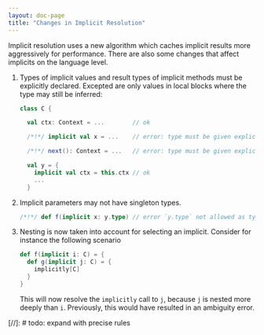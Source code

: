 ```yaml
---
layout: doc-page
title: "Changes in Implicit Resolution"
---
```


Implicit resolution uses a new algorithm which caches implicit results
more aggressively for performance. There are also some changes that
affect implicits on the language level.

 1. Types of implicit values and result types of implicit methods
    must be explicitly declared. Excepted are only values in local blocks
    where the type may still be inferred:
    ```scala
    class C {

      val ctx: Context = ...        // ok

      /*!*/ implicit val x = ...    // error: type must be given explicitly

      /*!*/ next(): Context = ...   // error: type must be given explicitly

      val y = {
        implicit val ctx = this.ctx // ok
        ...
      }
    ```
 2. Implicit parameters may not have singleton types.
    ```scala
    /*!*/ def f(implicit x: y.type) // error `y.type` not allowed as type of implicit
    ```
 3. Nesting is now taken into account for selecting an implicit.
    Consider for instance the following scenario
    ```scala
    def f(implicit i: C) = {
      def g(implicit j: C) = {
        implicitly[C]
      }
    }
    ```
    This will now resolve the `implicitly` call to `j`, because `j` is nested
    more deeply than `i`. Previously, this would have resulted in an
    ambiguity error.

[//]: # todo: expand with precise rules
